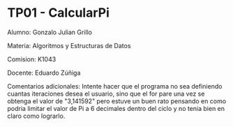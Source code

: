 # TP01 - CalcularPi
Alumno: Gonzalo Julian Grillo

Materia: Algoritmos y Estructuras de Datos

Comision: K1043

Docente: Eduardo Zúñiga

Comentarios adicionales: Intente hacer que el programa no sea definiendo cuantas iteraciones desea el usuario, sino que el for pare una vez se obtenga el valor de "3,141592" pero estuve un buen rato pensando en como podria limitar el valor de Pi a 6 decimales dentro del ciclo y no tenia bien en claro como lograrlo.
